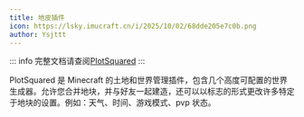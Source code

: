 ```yaml
---
title: 地皮插件
icon: https://lsky.imucraft.cn/i/2025/10/02/68dde205e7c0b.png
author: Ysjttt
---
```




::: info 完整文档请查阅[PlotSquared](https://intellectualsites.gitbook.io/plotsquared)
:::

PlotSquared 是 Minecraft 的土地和世界管理插件，包含几个高度可配置的世界生成器。允许您合并地块，并与好友一起建造，还可以以标志的形式更改许多特定于地块的设置。例如：天气、时间、游戏模式、pvp 状态。



